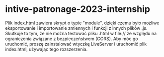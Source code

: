# intive-patronage-2023-internship

Plik index.html zawiera skrypt o typie "module", dzięki czemu było możliwe eksportowanie i importowanie zmiennych i funkcji z innych plików .js. Skutkuje to tym, że nie można testować pliku .html w file:// ze względu na ograniczenia związane z bezpieczeństwem (CORS). Aby móc go uruchomić, proszę zainstalować wtyczkę LiveServer i uruchomić plik index.html, używając tego rozszerzenia.
